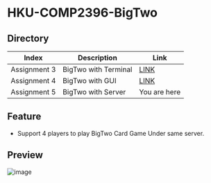 # HKU-COMP2396-BigTwo

## Directory
Index|Description|Link
-----|----|-------
Assignment 3|BigTwo with Terminal|[LINK](https://github.com/Henryyy-Hung/HKU-COMP2396-BigTwo/tree/Assignment-3#HKU-COMP2396-BigTwo)
Assignment 4|BigTwo with GUI|[LINK](https://github.com/Henryyy-Hung/HKU-COMP2396-BigTwo/tree/Assignment-4#HKU-COMP2396-BigTwo)
Assignment 5|BigTwo with Server|You are here

## Feature
* Support 4 players to play BigTwo Card Game Under same server.

## Preview
![image](https://user-images.githubusercontent.com/78750074/208287603-4471eb85-fd5c-49ef-8fcd-6b29f37d6841.png)


